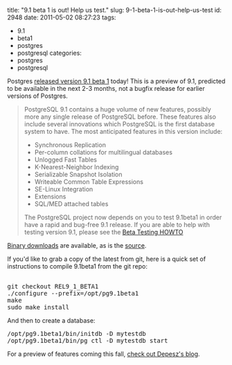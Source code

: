title: "9.1 beta 1 is out! Help us test."
slug: 9-1-beta-1-is-out-help-us-test
id: 2948
date: 2011-05-02 08:27:23
tags: 
- 9.1
- beta1
- postgres
- postgresql
categories: 
- postgres
- postgresql

Postgres [released version 9.1 beta 1](http://www.postgresql.org/about/news.1313) today!  This is a preview of 9.1, predicted to be available in the next 2-3 months, not a bugfix release for earlier versions of Postgres.

> PostgreSQL 9.1 contains a huge volume of new features, possibly more any single release of PostgreSQL before. These features also include several innovations which PostgreSQL is the first database system to have. The most anticipated features in this version include:> 
> 
> *   Synchronous Replication
> *   Per-column collations for multilingual databases
> *   Unlogged Fast Tables
> *   K-Nearest-Neighbor Indexing
> *   Serializable Snapshot Isolation
> *   Writeable Common Table Expressions
> *   SE-Linux Integration
> *   Extensions
> *   SQL/MED attached tables> 
> 
> The PostgreSQL project now depends on you to test 9.1beta1 in order have a rapid and bug-free 9.1 release. If you are able to help with testing version 9.1, please see the [Beta Testing HOWTO](http://wiki.postgresql.org/wiki/HowToBetaTest)

[Binary downloads](http://www.postgresql.org/download/) are available, as is the [source](http://www.postgresql.org/ftp/source/).

If you'd like to grab a copy of the latest from git, here is a quick set of instructions to compile 9.1beta1 from the git repo: 

<pre>

git checkout REL9_1_BETA1
./configure --prefix=/opt/pg9.1beta1
make
sudo make install
</pre>

And then to create a database: 

<pre>
/opt/pg9.1beta1/bin/initdb -D mytestdb
/opt/pg9.1beta1/bin/pg_ctl -D mytestdb start
</pre>

For a preview of features coming this fall, [check out Depesz's blog](http://www.google.com/search?hl=en&q=waiting+for+9.1+site%3Awww.depesz.com).

